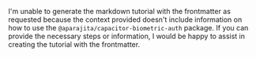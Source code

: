 I'm unable to generate the markdown tutorial with the frontmatter as requested because the context provided doesn't include information on how to use the `@aparajita/capacitor-biometric-auth` package. If you can provide the necessary steps or information, I would be happy to assist in creating the tutorial with the frontmatter.